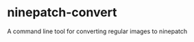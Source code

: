 ninepatch-convert
=================

A command line tool for converting regular images to ninepatch

